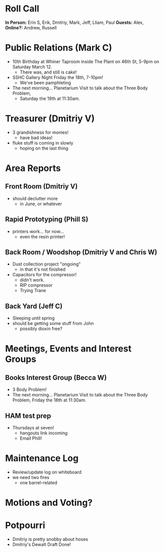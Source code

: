 # Roll Call
**In Person:** Erin S, Erik, Dmitriy, Mark, Jeff, Lliam, Paul
**Guests:** Alex, 
**Online?:** Andrew, Russell
# Public Relations (Mark C)
  - 10th Birthday at Whiner Taproom inside The Plant on 46th St, 5-9pm on Saturday March 12. 
    - There was, and still is cake!
  - SSHC Gallery Night Friday the 18th, 7-10pm!
    - We've been pamphleting
  - The next morning... Planetarium Visit to talk about the Three Body Problem, 
    - Saturday the 19th at 11:30am.
# Treasurer (Dmitriy V)
- 3 grandishness for monies!
  - have bad ideas!
- fluke stuff is coming in slowly
  - hoping on the last thing
# Area Reports
## Front Room (Dmitriy V)
- should declutter more
  - in June, or whatever
## Rapid Prototyping (Phill S)
- printers work... for now...
  - even the resin printer!
## Back Room / Woodshop (Dmitriy V and Chris W)
- Dust collection project "ongoing"
  - in that it's not finished
- Capacitors for the compressor!
  - didn't work.
  - RIP compressor
  - Trying Trane
## Back Yard (Jeff C)
- Sleeping until spring
- should be getting some stuff from John
  - possibly dioxin free?
# Meetings, Events and Interest Groups

## Books Interest Group (Becca W)
  - 3 Body Problem!
  - The next morning... Planetarium Visit to talk about the Three Body Problem, Friday the 18th at 11:30am.
## HAM test prep
- Thursdays at seven!
  - hangouts link incoming
  - Email Phill!
# Maintenance Log
- Review/update log on whiteboard
- we need two fires
  - one barrel-related
# Motions and Voting?

# Potpourri
- Dmitriy is pretty snobby about hoses
- Dmitriy's Dewalt Draft Done!
